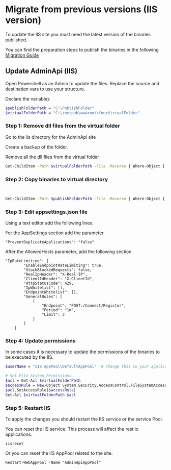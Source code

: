 # Migrate from previous versions (IIS version)

To update the IIS site you must need the latest version of the binaries published.

You can find the preparation steps to publish the binaries in the following [Migration Guide](./migration-guide.md)

## Update AdminApi (IIS)

Open Powershell as an Admin to update the files.
Replace the source and destination vars to use your structure.

Declare the variables

```bash
$publishFolderPath = "C:\PublishFolder"
$virtualFolderPath = "C:\inetpub\wwwroot\YourVirtualFolder"
```

### Step 1: Remove dll files from the virtual folder

Go to the iis directory for the AdminApi site

Create a backup of the folder.

Remove all the dll files from the virtual folder

```bash
Get-ChildItem -Path $virtualFolderPath -File -Recurse | Where-Object { $_.Name -notmatch '\.sh$|\.config$|appsettings.*\.json$' } | Remove-Item
```

### Step 2: Copy binaries to virtual directory

```bash


Get-ChildItem -Path $publishFolderPath -File -Recurse | Where-Object { $_.Name -notmatch 'appsettings.*\.json$|\.config$' } | ForEach-Object { $destPath = $_.FullName.Replace($publishFolderPath, $virtualFolderPath); $destDir = [System.IO.Path]::GetDirectoryName($destPath); if (-not (Test-Path -Path $destDir)) { New-Item -ItemType Directory -Path $destDir -Force }; Copy-Item -Path $_.FullName -Destination $destPath }
```

### Step 3: Edit appsettings.json file

Using a text editor add the following lines.

For the AppSettings section add the parameter

```
"PreventDuplicateApplications": "false"
```

After the AllowedHosts parameter, add the following  section

```
"IpRateLimiting": {
        "EnableEndpointRateLimiting": true,
        "StackBlockedRequests": false,
        "RealIpHeader": "X-Real-IP",
        "ClientIdHeader": "X-ClientId",
        "HttpStatusCode": 429,
        "IpWhitelist": [],
        "EndpointWhitelist": [],
        "GeneralRules": [
            {
                "Endpoint": "POST:/Connect/Register",
                "Period": "1m",
                "Limit": 3
            }
        ]
    }
```

### Step 4: Update permissions

In some cases it is necessary to update the permissions of the binaries to be executed by the IIS.

```bash showLineNumbers
$userName = "IIS AppPool\DefaultAppPool"  # Change this to your application pool identity

# Set File System Permissions
$acl = Get-Acl $virtualFolderPath
$accessRule = New-Object System.Security.AccessControl.FileSystemAccessRule($userName, "ReadAndExecute", "ContainerInherit,ObjectInherit", "None", "Allow")
$acl.SetAccessRule($accessRule)
Set-Acl $virtualFolderPath $acl
```

### Step 5: Restart IIS

To apply the changes you should restart the IIS service or the service Pool.

You can reset the IIS service. This process will affect the rest io applications.

```
iisreset
```

Or you can reset the IIS AppPool related to the site.

```
Restart-WebAppPool -Name "AdminApiAppPool"
```
